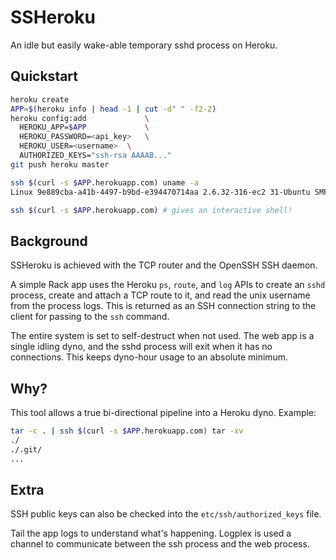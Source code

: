 SSHeroku
========

An idle but easily wake-able temporary sshd process on Heroku.

Quickstart
----------

```bash
heroku create
APP=$(heroku info | head -1 | cut -d" " -f2-2)
heroku config:add             \
  HEROKU_APP=$APP             \
  HEROKU_PASSWORD=<api_key>   \
  HEROKU_USER=<username>  \
  AUTHORIZED_KEYS="ssh-rsa AAAAB..."
git push heroku master

ssh $(curl -s $APP.herokuapp.com) uname -a
Linux 9e889cba-a41b-4497-b9bd-e394470714aa 2.6.32-316-ec2 31-Ubuntu SMP Wed May 18 14:10:36 UTC 2011 x86_64 GNU/Linux

ssh $(curl -s $APP.herokuapp.com) # gives an interactive shell!
```

Background
----------

SSHeroku is achieved with the TCP router and the OpenSSH SSH daemon.

A simple Rack app uses the Heroku `ps`, `route`, and `log` APIs to create an `sshd` process, create and attach a TCP route to it, and read the unix username from the process logs. This is returned as an SSH connection string to the client for passing to the `ssh` command.

The entire system is set to self-destruct when not used. The web app is a single idling dyno, and the sshd process will exit when it has no connections. This keeps dyno-hour usage to an absolute minimum.

Why?
----

This tool allows a true bi-directional pipeline into a Heroku dyno. Example:

```bash
tar -c . | ssh $(curl -s $APP.herokuapp.com) tar -xv
./
./.git/
...
```

Extra
-----
SSH public keys can also be checked into the `etc/ssh/authorized_keys` file.

Tail the app logs to understand what's happening. Logplex is used a channel to communicate between the ssh process and the web process.
